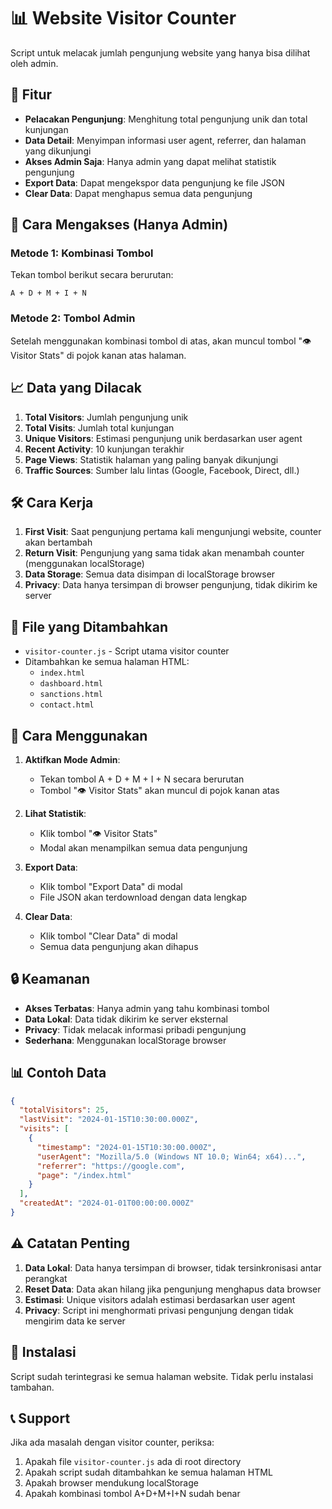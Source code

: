 # 📊 Website Visitor Counter

Script untuk melacak jumlah pengunjung website yang hanya bisa dilihat oleh admin.

## 🚀 Fitur

- **Pelacakan Pengunjung**: Menghitung total pengunjung unik dan total kunjungan
- **Data Detail**: Menyimpan informasi user agent, referrer, dan halaman yang dikunjungi
- **Akses Admin Saja**: Hanya admin yang dapat melihat statistik pengunjung
- **Export Data**: Dapat mengekspor data pengunjung ke file JSON
- **Clear Data**: Dapat menghapus semua data pengunjung

## 🔐 Cara Mengakses (Hanya Admin)

### Metode 1: Kombinasi Tombol
Tekan tombol berikut secara berurutan:
```
A + D + M + I + N
```

### Metode 2: Tombol Admin
Setelah menggunakan kombinasi tombol di atas, akan muncul tombol "👁️ Visitor Stats" di pojok kanan atas halaman.

## 📈 Data yang Dilacak

1. **Total Visitors**: Jumlah pengunjung unik
2. **Total Visits**: Jumlah total kunjungan
3. **Unique Visitors**: Estimasi pengunjung unik berdasarkan user agent
4. **Recent Activity**: 10 kunjungan terakhir
5. **Page Views**: Statistik halaman yang paling banyak dikunjungi
6. **Traffic Sources**: Sumber lalu lintas (Google, Facebook, Direct, dll.)

## 🛠️ Cara Kerja

1. **First Visit**: Saat pengunjung pertama kali mengunjungi website, counter akan bertambah
2. **Return Visit**: Pengunjung yang sama tidak akan menambah counter (menggunakan localStorage)
3. **Data Storage**: Semua data disimpan di localStorage browser
4. **Privacy**: Data hanya tersimpan di browser pengunjung, tidak dikirim ke server

## 📁 File yang Ditambahkan

- `visitor-counter.js` - Script utama visitor counter
- Ditambahkan ke semua halaman HTML:
  - `index.html`
  - `dashboard.html`
  - `sanctions.html`
  - `contact.html`

## 🎯 Cara Menggunakan

1. **Aktifkan Mode Admin**:
   - Tekan tombol A + D + M + I + N secara berurutan
   - Tombol "👁️ Visitor Stats" akan muncul di pojok kanan atas

2. **Lihat Statistik**:
   - Klik tombol "👁️ Visitor Stats"
   - Modal akan menampilkan semua data pengunjung

3. **Export Data**:
   - Klik tombol "Export Data" di modal
   - File JSON akan terdownload dengan data lengkap

4. **Clear Data**:
   - Klik tombol "Clear Data" di modal
   - Semua data pengunjung akan dihapus

## 🔒 Keamanan

- **Akses Terbatas**: Hanya admin yang tahu kombinasi tombol
- **Data Lokal**: Data tidak dikirim ke server eksternal
- **Privacy**: Tidak melacak informasi pribadi pengunjung
- **Sederhana**: Menggunakan localStorage browser

## 📊 Contoh Data

```json
{
  "totalVisitors": 25,
  "lastVisit": "2024-01-15T10:30:00.000Z",
  "visits": [
    {
      "timestamp": "2024-01-15T10:30:00.000Z",
      "userAgent": "Mozilla/5.0 (Windows NT 10.0; Win64; x64)...",
      "referrer": "https://google.com",
      "page": "/index.html"
    }
  ],
  "createdAt": "2024-01-01T00:00:00.000Z"
}
```

## ⚠️ Catatan Penting

1. **Data Lokal**: Data hanya tersimpan di browser, tidak tersinkronisasi antar perangkat
2. **Reset Data**: Data akan hilang jika pengunjung menghapus data browser
3. **Estimasi**: Unique visitors adalah estimasi berdasarkan user agent
4. **Privacy**: Script ini menghormati privasi pengunjung dengan tidak mengirim data ke server

## 🚀 Instalasi

Script sudah terintegrasi ke semua halaman website. Tidak perlu instalasi tambahan.

## 📞 Support

Jika ada masalah dengan visitor counter, periksa:
1. Apakah file `visitor-counter.js` ada di root directory
2. Apakah script sudah ditambahkan ke semua halaman HTML
3. Apakah browser mendukung localStorage
4. Apakah kombinasi tombol A+D+M+I+N sudah benar
